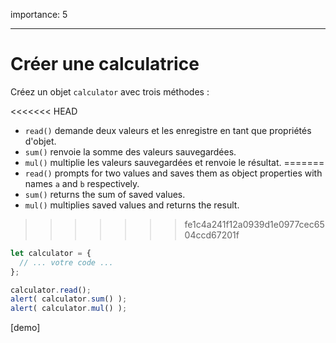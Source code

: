 importance: 5

---

# Créer une calculatrice

Créez un objet `calculator` avec trois méthodes :

<<<<<<< HEAD
- `read()` demande deux valeurs et les enregistre en tant que propriétés d'objet.
- `sum()` renvoie la somme des valeurs sauvegardées.
- `mul()` multiplie les valeurs sauvegardées et renvoie le résultat.
=======
- `read()` prompts for two values and saves them as object properties with names `a` and `b` respectively.
- `sum()` returns the sum of saved values.
- `mul()` multiplies saved values and returns the result.
>>>>>>> fe1c4a241f12a0939d1e0977cec6504ccd67201f

```js
let calculator = {
  // ... votre code ...
};

calculator.read();
alert( calculator.sum() );
alert( calculator.mul() );
```

[demo]
